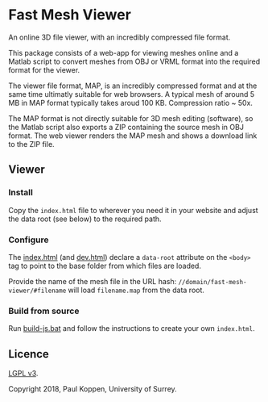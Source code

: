Fast Mesh Viewer
================

An online 3D file viewer, with an incredibly compressed file format.


This package consists of a web-app for viewing meshes online and a Matlab script
to convert meshes from OBJ or VRML format into the required format for the
viewer.

The viewer file format, MAP, is an incredibly compressed format and at the same
time ultimatly suitable for web browsers. A typical mesh of around 5 MB in MAP
format typically takes aroud 100 KB. Compression ratio ~ 50x.

The MAP format is not directly suitable for 3D mesh editing (software), so the
Matlab script also exports a ZIP containing the source mesh in OBJ format. The
web viewer renders the MAP mesh and shows a download link to the ZIP file.


Viewer
------

### Install

Copy the `index.html` file to wherever you need it in your website and adjust
the data root (see below) to the required path.

### Configure

The [index.html][index] (and [dev.html][dev]) declare a `data-root`
attribute on the `<body>` tag to point to the base folder from which files are
loaded.

Provide the name of the mesh file in the URL hash:
`//domain/fast-mesh-viewer/#filename` will load `filename.map` from the data
root.

### Build from source

Run [build-js.bat](build-js) and follow the instructions to create your own
`index.html`.


Licence
-------

[LGPL v3][LICENCE].

Copyright 2018, Paul Koppen, University of Surrey.



[build-js]: https://github.com/CVSSP/fast-mesh-viewer/blob/master/viewer/assets/build-js.bat
[dev]: https://github.com/CVSSP/fast-mesh-viewer/blob/master/viewer/dev.html
[index]: https://github.com/CVSSP/fast-mesh-viewer/blob/master/viewer/index.html
[LICENCE]: https://github.com/CVSSP/fast-mesh-viewer/blob/master/LICENSE
